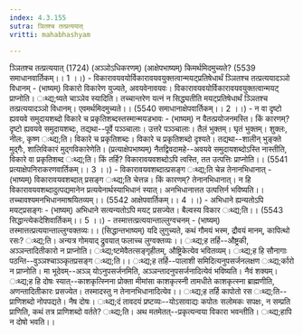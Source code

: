 ```yaml
---
index: 4.3.155
sutra: ञितश्च तत्प्रत्ययात्‌
vritti: mahabhashyam

---
```

 ञ्ञितश्च तत्प्रत्ययात् (1724) (अञ्ञोऽधिकरणम्) (आक्षेपभाष्यम्) किमर्थमिदमुच्यते? (5539 समाधानवार्तिकम्।। 1 ।।) - विकारावयवयोर्विकारावयवयुक्तत्वान्मयट्प्रतिषेधार्थं ञ्ञितश्च तत्प्रत्ययादञ्ञो विधानम् - (भाष्यम्) विकारो विकारेण युज्यते, अवयवेनावयवः। विकारावयवयोर्विकारावयवयुक्तत्वान्मयट् प्राप्नोति। ःथ्द्य;ष्यते चाञ्ञेव स्यादिति। तच्चान्तरेण यत्नं न सिद्ध्यतीति मयट्प्रतिषेधार्थं ञ्ञितश्च तत्प्रत्ययादञ्ञो विधानम्। एवमर्थमिदमुच्यते।। (5540 समाधानाक्षेपवार्तिकम्।। 2 ।।) - न वा दृष्टो ह्यवयवे समुदायशब्दो विकारे च प्रकृतिशब्दस्तस्मान्मयडभावः - (भाष्यम्) न वैतत्प्रयोजनमस्ति। किं कारणम्? दृष्टो ह्यवयवे समुदायशब्दः, तद्यथा--पूर्वे पञ्ञ्चालाः। उत्तरे पञ्ञ्चालाः। तैलं भुक्तम्। घृतं भुक्तम्। शुक्लः, नीलः, कृष्ण ःथ्द्य;ति। विकारे च प्रकृतिशब्दः। विकारे च प्रकृतिशब्दो दृश्यते। तद्यथा--शालीन् भुङ्क्ते मुद्गैः, शालिविकारं मुद्गविकारेणेति। (प्रत्याक्षेपभाष्यम्) नैतद्विवदामहे--अवयवे समुदायशब्दोऽस्ति नास्तीति, विकारे वा प्रकृतिशब्द ःथ्द्य;ति। किं तर्हि? विकारावयवशब्दोऽपि त्वस्ति, तत उत्पत्तिः प्राप्नोति।। (5541 प्रत्याक्षेपनिराकरणवार्तिकम्।। 3 ।।) - विकारावयवशब्दात्प्रसङ्ग ःथ्द्य;ति चेन्न तेनानभिधानात् - (भाष्यम्) विकारावयवशब्दात् प्रसङ्ग ःथ्द्य;ति चेत्तन्न। किं कारणम्? तेनानभिधानात्। न हि विकारावयवशब्दादुत्पद्यमानेन प्रत्ययेनार्थस्याभिधानं स्यात्। अनभिधानात्तत उत्पत्तिर्न भविष्यति।। तच्चावश्यमनभिधानमाश्रयितव्यम्।। (5542 आक्षेपवार्तिकम्।। 4 ।।) - अभिधाने ह्यन्यतोऽपि मयट्प्रसङ्गः - (भाष्यम्) अभिधाने सत्यन्यतोऽपि मयट् प्रसज्येत। बैल्वस्य विकार ःथ्द्य;ति।। (5543 सिद्धान्त्येकदेशिवार्तिकम्।। 5 ।।) - तस्मात्तत्प्रत्ययान्ताल्लुग्वचनम् - (भाष्यम्) तस्मात्तत्प्रत्ययान्ताल्लुग्वक्तव्यः।। (सिद्धान्तभाष्यम्) यदि लुगुच्यते, कथं गौमयं भस्म, द्रौवयं मानम्, कापित्थो रसः? ःथ्द्य;ति। अन्यत्र गोमयाद् द्रुवयात् फलाच्च लुग्वक्तव्यः।। ःथ्द्य;ह तर्हि--औष्ट्रकी, अञ्ञन्तादितीकारो न प्राप्नोति। ःथ्द्य;ष्टमेवैतत्सङ्गृहीतम्, औष्ट्रिकेत्येव भवितव्यम्। ःथ्द्य;ह हि सौनागाः पठन्ति--वुञ्ञश्चाञ्ञ्कृतप्रसङ्ग ःथ्द्य;ति।। ःथ्द्य;ह तर्हि--पालाशी समिदित्यनुपसर्जनलक्षण ःथ्द्य;र्कारो न प्राप्नोति। मा भूदेवम्--अञ्ञ् योऽनुपसर्जनमिति, अञ्ञन्तादनुपसर्जनादित्येवं भविष्यति। नैवं शक्यम्। ःथ्द्य;ह हि दोषः स्यात्--काशकृत्स्निना प्रोक्ता मीमांसा काशकृत्स्नी तामधीते काशकृत्स्ना ब्राह्मणीति, अणन्तादितीकारः प्रसज्येत। तस्मादस्तु न तेनानभिधानादित्येव।। ःथ्द्य;ह तर्हि कापोतो रस ःथ्द्य;ति--प्राणिशब्दो नोपपद्यते। नैष दोषः। ःथ्द्य;दं तावदयं प्रष्टव्यः--योऽसावाद्यः कपोतः सलोमकः सपक्षः, न सम्प्रति प्राणिति, कथं तत्र प्राणिशब्दो वर्तते? ःथ्द्य;ति। अथ मतमेतत्--प्रकृत्यन्वया विकारा भवन्तीति। ःथ्द्य;हापि न दोषो भवति।। 